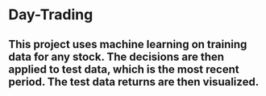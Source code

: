 # Day-Trading
## This project uses machine learning on training data for any stock. The decisions are then applied to test data, which is the most recent period. The test data returns are then visualized. 
